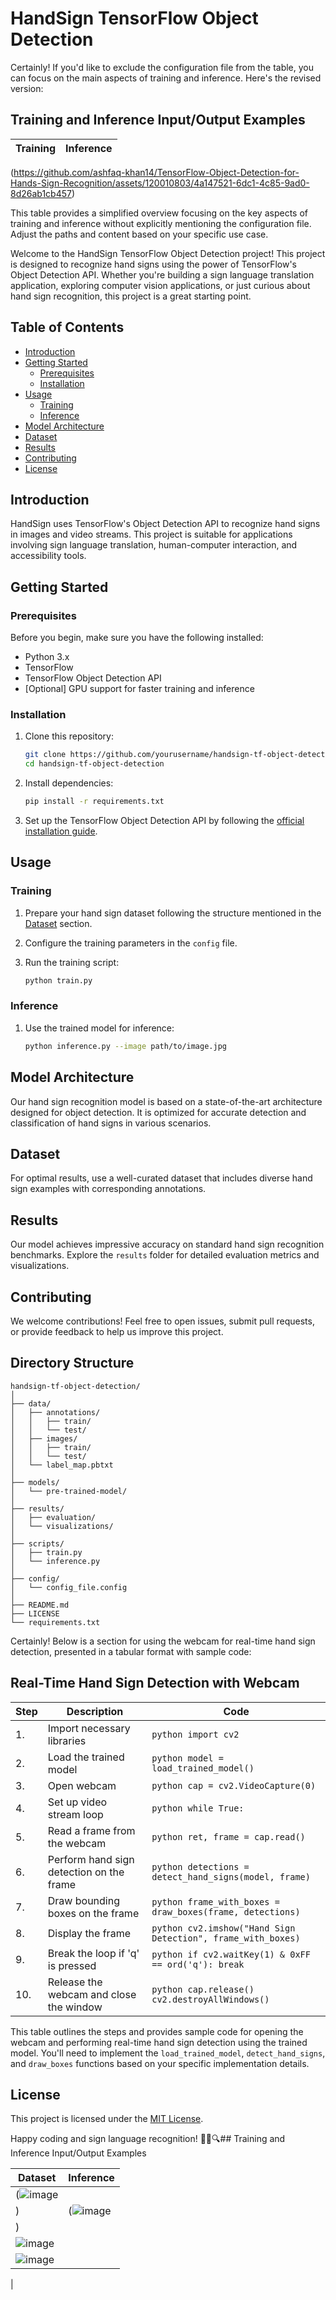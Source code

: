 # HandSign TensorFlow Object Detection
Certainly! If you'd like to exclude the configuration file from the table, you can focus on the main aspects of training and inference. Here's the revised version:

## Training and Inference Input/Output Examples

| **Training**                                                | **Inference**                                                   |
| ------------------------------------------------------------ | --------------------------------------------------------------- |
(https://github.com/ashfaq-khan14/TensorFlow-Object-Detection-for-Hands-Sign-Recognition/assets/120010803/4a147521-6dc1-4c85-9ad0-8d26ab1cb457)


This table provides a simplified overview focusing on the key aspects of training and inference without explicitly mentioning the configuration file. Adjust the paths and content based on your specific use case.

Welcome to the HandSign TensorFlow Object Detection project! This project is designed to recognize hand signs using the power of TensorFlow's Object Detection API. Whether you're building a sign language translation application, exploring computer vision applications, or just curious about hand sign recognition, this project is a great starting point.

## Table of Contents

- [Introduction](#introduction)
- [Getting Started](#getting-started)
  - [Prerequisites](#prerequisites)
  - [Installation](#installation)
- [Usage](#usage)
  - [Training](#training)
  - [Inference](#inference)
- [Model Architecture](#model-architecture)
- [Dataset](#dataset)
- [Results](#results)
- [Contributing](#contributing)
- [License](#license)

## Introduction

HandSign uses TensorFlow's Object Detection API to recognize hand signs in images and video streams. This project is suitable for applications involving sign language translation, human-computer interaction, and accessibility tools.

## Getting Started

### Prerequisites

Before you begin, make sure you have the following installed:

- Python 3.x
- TensorFlow
- TensorFlow Object Detection API
- [Optional] GPU support for faster training and inference

### Installation

1. Clone this repository:

    ```bash
    git clone https://github.com/yourusername/handsign-tf-object-detection.git
    cd handsign-tf-object-detection
    ```

2. Install dependencies:

    ```bash
    pip install -r requirements.txt
    ```

3. Set up the TensorFlow Object Detection API by following the [official installation guide](https://github.com/tensorflow/models/blob/main/research/object_detection/g3doc/tf2.md).

## Usage

### Training

1. Prepare your hand sign dataset following the structure mentioned in the [Dataset](#dataset) section.
2. Configure the training parameters in the `config` file.
3. Run the training script:

    ```bash
    python train.py
    ```

### Inference

1. Use the trained model for inference:

    ```bash
    python inference.py --image path/to/image.jpg
    ```

## Model Architecture

Our hand sign recognition model is based on a state-of-the-art architecture designed for object detection. It is optimized for accurate detection and classification of hand signs in various scenarios.

## Dataset

For optimal results, use a well-curated dataset that includes diverse hand sign examples with corresponding annotations.

## Results

Our model achieves impressive accuracy on standard hand sign recognition benchmarks. Explore the `results` folder for detailed evaluation metrics and visualizations.

## Contributing

We welcome contributions! Feel free to open issues, submit pull requests, or provide feedback to help us improve this project.

## Directory Structure

```
handsign-tf-object-detection/
│
├── data/
│   ├── annotations/
│   │   ├── train/
│   │   └── test/
│   ├── images/
│   │   ├── train/
│   │   └── test/
│   └── label_map.pbtxt
│
├── models/
│   └── pre-trained-model/
│
├── results/
│   ├── evaluation/
│   └── visualizations/
│
├── scripts/
│   ├── train.py
│   └── inference.py
│
├── config/
│   └── config_file.config
│
├── README.md
├── LICENSE
└── requirements.txt
```
Certainly! Below is a section for using the webcam for real-time hand sign detection, presented in a tabular format with sample code:

## Real-Time Hand Sign Detection with Webcam

| Step | Description | Code |
| --- | --- | --- |
| 1. | Import necessary libraries | ```python import cv2 ``` |
| 2. | Load the trained model | ```python model = load_trained_model() ``` |
| 3. | Open webcam | ```python cap = cv2.VideoCapture(0) ``` |
| 4. | Set up video stream loop | ```python while True: ``` |
| 5. | Read a frame from the webcam | ```python ret, frame = cap.read() ``` |
| 6. | Perform hand sign detection on the frame | ```python detections = detect_hand_signs(model, frame) ``` |
| 7. | Draw bounding boxes on the frame | ```python frame_with_boxes = draw_boxes(frame, detections) ``` |
| 8. | Display the frame | ```python cv2.imshow("Hand Sign Detection", frame_with_boxes) ``` |
| 9. | Break the loop if 'q' is pressed | ```python if cv2.waitKey(1) & 0xFF == ord('q'): break ``` |
| 10. | Release the webcam and close the window | ```python cap.release() cv2.destroyAllWindows() ``` |

This table outlines the steps and provides sample code for opening the webcam and performing real-time hand sign detection using the trained model. You'll need to implement the `load_trained_model`, `detect_hand_signs`, and `draw_boxes` functions based on your specific implementation details.

## License

This project is licensed under the [MIT License](LICENSE).

Happy coding and sign language recognition! 🤟🏽🔍## Training and Inference Input/Output Examples

| Dataset | Inference |
|---------|-----------|
| (![image](https://github.com/ashfaq-khan14/TensorFlow-Object-Detection-for-Hands-Sign-Recognition/assets/120010803/5db3c222-e8c1-4cc5-a9a5-41e34e55d6a5)
)  | (![image](https://github.com/ashfaq-khan14/TensorFlow-Object-Detection-for-Hands-Sign-Recognition/assets/120010803/e66b5f1f-a82a-4bed-8819-40ef1f74fcf4)
) |
| ![image](https://github.com/ashfaq-khan14/TensorFlow-Object-Detection-for-Hands-Sign-Recognition/assets/120010803/3a05114b-d17c-45ed-b37d-fac0b60a085f)
  | ![image](https://github.com/ashfaq-khan14/TensorFlow-Object-Detection-for-Hands-Sign-Recognition/assets/120010803/0cf1af5c-549c-49ec-8bef-1447fe360be0)
 |
